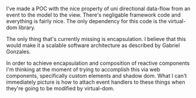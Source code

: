 I've made a POC with the nice property of uni directional data-flow from an event to the model to the view. There's negligable framework code and everything is fairly nice. The only dependency for this code is the virtual-dom library.

The only thing that's currently missing is encapsulation. I believe that this would make it a scalable software architecture as described by Gabriel Gonzales.

In order to achieve encapsulation and composition of reactive components I'm thinking at the moment of trying to accomplish this via web components, specifically custom elements and shadow dom. What I can't immediately picture is how to attach event handlers to these things when they're going to be modified by virtual-dom.
